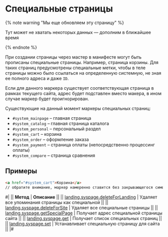 # Специальные страницы

{% note warning "Мы еще обновляем эту страницу" %}

Тут может не хватать некоторых данных — дополним в ближайшее время

{% endnote %}

При создании страницы через мастер в манифесте могут быть прописаны специальные страницы. Например, страница корзины. Для таких страниц предусмотрены специальные метки, чтобы в теле страницы можно было ссылаться на определенную системную, не зная ее полного адреса и даже `ID`.

Если для данного маркера существует соответствующая страница в рамках текущего сайта, адрес будет подставлен вместо макера, в ином случае маркер будет проигнорирован.

Существующие на данный момент маркеры специальных страниц:

- `#system_mainpage` – главная страница
- `#system_catalog` – главная страница каталога
- `#system_personal` – персональный раздел
- `#system_cart` – корзина
- `#system_order` – оформление заказа
- `#system_payment` – страница оплаты (непосредственно процессинг оплаты)
- `#system_compare` – страница сравнения

## Примеры

```html
<a href="#system_cart">Корзина</a>
// обратите внимание, маркер намеренно ставится без закрывающегося символа решетки #
```

#|
|| **Метод** | **Описание** ||
|| [landing.syspage.deleteForLanding](./landing-syspage-delete-for-landing.md) | Удаляет все упоминания страницы как специальной ||
|| [landing.syspage.deleteForSite](./landing-syspage-delete-for-site.md) | Удаляет все специальные страницы ||
|| [landing.syspage.getSpecialPage](./landing-syspage-get-special-page.md) | Получает адрес специальной страницы сайта ||
|| [landing.syspage.get](./landing-syspage-get.md) | Получает список специальных страниц ||
|| [landing.syspage.set](./landing-syspage-set.md) | Устанавливает специальную страницу для сайта ||
|#
